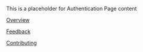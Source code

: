 
  This is a placeholder for Authentication Page content

[Overview](/docs/overview)

[Feedback](/docs/feedback)

[Contributing](/docs/contributing)
